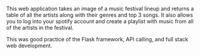 This web application takes an image of a music festival lineup and returns a table of all the artists along with their genres and top 3 songs. It also allows you to log into your spotify account and create a playlist with music from all of the artists in the festival.

This was good practice of the Flask framework, API calling, and full stack web development.
